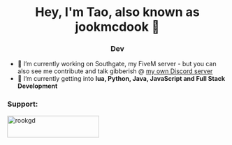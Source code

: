 <h1 align="center">Hey, I'm Tao, also known as jookmcdook 👋</h1>
<h3 align="center">Dev</h3>

- 🔭 I’m currently working on Southgate, my FiveM server - but you can also see me contribute and talk gibberish @ [my own Discord server](https://discord.gg/southgate)
- 🌱 I’m currently getting into **lua, Python, Java, JavaScript and Full Stack Development**

<h3 align="left">Support:</h3>
<p><a href="https://www.buymeacoffee.com/rookgd"> <img align="left" src="https://cdn.buymeacoffee.com/buttons/v2/default-yellow.png" height="50" width="210" alt="rookgd" /></a></p><br><br><br>
